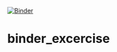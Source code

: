 [![Binder](https://mybinder.org/badge_logo.svg)](https://mybinder.org/v2/gh/Guledaar/binder_excercise.git/HEAD)

# binder_excercise
